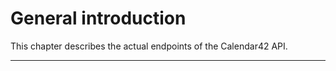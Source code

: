 # General introduction

This chapter describes the actual endpoints of the Calendar42 API.

---------------------------------------


